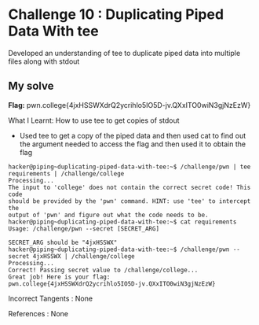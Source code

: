 # Challenge 10 : Duplicating Piped Data With tee

Developed an understanding of tee to duplicate piped data into multiple files along with stdout

## My solve

**Flag:** pwn.college{4jxHSSWXdrQ2ycrihlo5IO5D-jv.QXxITO0wiN3gjNzEzW}

What I Learnt: How to use tee to get copies of stdout

- Used tee to get a copy of the piped data and then used cat to find out the argument needed to access the flag and then used it to obtain the flag

```
hacker@piping~duplicating-piped-data-with-tee:~$ /challenge/pwn | tee requirements | /challenge/college
Processing...
The input to 'college' does not contain the correct secret code! This code
should be provided by the 'pwn' command. HINT: use 'tee' to intercept the
output of 'pwn' and figure out what the code needs to be.
hacker@piping~duplicating-piped-data-with-tee:~$ cat requirements
Usage: /challenge/pwn --secret [SECRET_ARG]

SECRET_ARG should be "4jxHSSWX"
hacker@piping~duplicating-piped-data-with-tee:~$ /challenge/pwn --secret 4jxHSSWX | /challenge/college
Processing...
Correct! Passing secret value to /challenge/college...
Great job! Here is your flag:
pwn.college{4jxHSSWXdrQ2ycrihlo5IO5D-jv.QXxITO0wiN3gjNzEzW}
```

Incorrect Tangents :
None

References :
None
